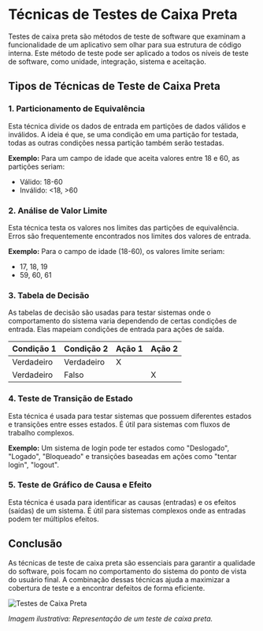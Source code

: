 # Técnicas de Testes de Caixa Preta

Testes de caixa preta são métodos de teste de software que examinam a funcionalidade de um aplicativo sem olhar para sua estrutura de código interna. Este método de teste pode ser aplicado a todos os níveis de teste de software, como unidade, integração, sistema e aceitação.

## Tipos de Técnicas de Teste de Caixa Preta

### 1. Particionamento de Equivalência

Esta técnica divide os dados de entrada em partições de dados válidos e inválidos. A ideia é que, se uma condição em uma partição for testada, todas as outras condições nessa partição também serão testadas.

**Exemplo:** Para um campo de idade que aceita valores entre 18 e 60, as partições seriam:
- Válido: 18-60
- Inválido: <18, >60

### 2. Análise de Valor Limite

Esta técnica testa os valores nos limites das partições de equivalência. Erros são frequentemente encontrados nos limites dos valores de entrada.

**Exemplo:** Para o campo de idade (18-60), os valores limite seriam:
- 17, 18, 19
- 59, 60, 61

### 3. Tabela de Decisão

As tabelas de decisão são usadas para testar sistemas onde o comportamento do sistema varia dependendo de certas condições de entrada. Elas mapeiam condições de entrada para ações de saída.

| Condição 1 | Condição 2 | Ação 1 | Ação 2 |
|---|---|---|---|
| Verdadeiro | Verdadeiro | X | |
| Verdadeiro | Falso | | X |

### 4. Teste de Transição de Estado

Esta técnica é usada para testar sistemas que possuem diferentes estados e transições entre esses estados. É útil para sistemas com fluxos de trabalho complexos.

**Exemplo:** Um sistema de login pode ter estados como "Deslogado", "Logado", "Bloqueado" e transições baseadas em ações como "tentar login", "logout".

### 5. Teste de Gráfico de Causa e Efeito

Esta técnica é usada para identificar as causas (entradas) e os efeitos (saídas) de um sistema. É útil para sistemas complexos onde as entradas podem ter múltiplos efeitos.

## Conclusão

As técnicas de teste de caixa preta são essenciais para garantir a qualidade do software, pois focam no comportamento do sistema do ponto de vista do usuário final. A combinação dessas técnicas ajuda a maximizar a cobertura de teste e a encontrar defeitos de forma eficiente.

![Testes de Caixa Preta](https://via.placeholder.com/600x300.png?text=Testes+de+Caixa+Preta)

*Imagem ilustrativa: Representação de um teste de caixa preta.*

